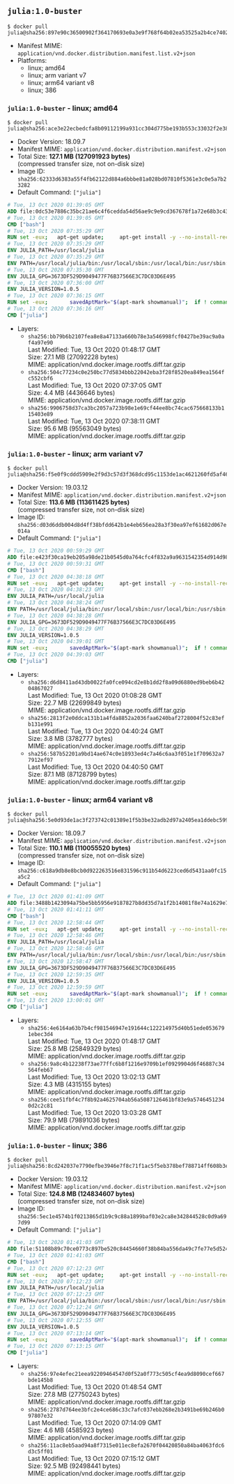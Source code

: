 ## `julia:1.0-buster`

```console
$ docker pull julia@sha256:897e90c36500902f364170693e0a3e9f768f64b02ea53525a2b4ce74028b512b
```

-	Manifest MIME: `application/vnd.docker.distribution.manifest.list.v2+json`
-	Platforms:
	-	linux; amd64
	-	linux; arm variant v7
	-	linux; arm64 variant v8
	-	linux; 386

### `julia:1.0-buster` - linux; amd64

```console
$ docker pull julia@sha256:ace3e22ecbedcfa8b09112199a931cc304d775be193b553c33032f2e38646362
```

-	Docker Version: 18.09.7
-	Manifest MIME: `application/vnd.docker.distribution.manifest.v2+json`
-	Total Size: **127.1 MB (127091923 bytes)**  
	(compressed transfer size, not on-disk size)
-	Image ID: `sha256:62333d6383a55f4fb62122d884a6bbbe81a028bd07810f5361e3c0e5a7b23282`
-	Default Command: `["julia"]`

```dockerfile
# Tue, 13 Oct 2020 01:39:05 GMT
ADD file:0dc53e7886c35bc21ae6c4f6cedda54d56ae9c9e9cd367678f1a72e68b3c43d4 in / 
# Tue, 13 Oct 2020 01:39:05 GMT
CMD ["bash"]
# Tue, 13 Oct 2020 07:35:29 GMT
RUN set -eux; 	apt-get update; 	apt-get install -y --no-install-recommends 		ca-certificates 		curl 	; 	rm -rf /var/lib/apt/lists/*
# Tue, 13 Oct 2020 07:35:29 GMT
ENV JULIA_PATH=/usr/local/julia
# Tue, 13 Oct 2020 07:35:29 GMT
ENV PATH=/usr/local/julia/bin:/usr/local/sbin:/usr/local/bin:/usr/sbin:/usr/bin:/sbin:/bin
# Tue, 13 Oct 2020 07:35:30 GMT
ENV JULIA_GPG=3673DF529D9049477F76B37566E3C7DC03D6E495
# Tue, 13 Oct 2020 07:36:00 GMT
ENV JULIA_VERSION=1.0.5
# Tue, 13 Oct 2020 07:36:15 GMT
RUN set -eux; 		savedAptMark="$(apt-mark showmanual)"; 	if ! command -v gpg > /dev/null; then 		apt-get update; 		apt-get install -y --no-install-recommends 			gnupg 			dirmngr 		; 		rm -rf /var/lib/apt/lists/*; 	fi; 		dpkgArch="$(dpkg --print-architecture)"; 	case "${dpkgArch##*-}" in 		amd64) tarArch='x86_64'; dirArch='x64'; sha256='9dedd613777ba6ebd8aee5796915ff50aa6188ea03ed143cb687fc2aefd76b03' ;; 		armhf) tarArch='armv7l'; dirArch='armv7l'; sha256='cfb2712765db90f0e4fa27e57a88c6d994ebcf1781f8673ebb17b5df7962d0c5' ;; 		arm64) tarArch='aarch64'; dirArch='aarch64'; sha256='41cea1336ed8861413bb945740e567360e26f241eb3e10b3bb0fccd25655ed28' ;; 		i386) tarArch='i686'; dirArch='x86'; sha256='67c8f31699b79df96ce95926a363cd24ffa5bb4d9a814e071b1e8c8ff33e5a8f' ;; 		*) echo >&2 "error: current architecture ($dpkgArch) does not have a corresponding Julia binary release"; exit 1 ;; 	esac; 		folder="$(echo "$JULIA_VERSION" | cut -d. -f1-2)"; 	curl -fL -o julia.tar.gz.asc "https://julialang-s3.julialang.org/bin/linux/${dirArch}/${folder}/julia-${JULIA_VERSION}-linux-${tarArch}.tar.gz.asc"; 	curl -fL -o julia.tar.gz     "https://julialang-s3.julialang.org/bin/linux/${dirArch}/${folder}/julia-${JULIA_VERSION}-linux-${tarArch}.tar.gz"; 		echo "${sha256} *julia.tar.gz" | sha256sum -c -; 		export GNUPGHOME="$(mktemp -d)"; 	gpg --batch --keyserver ha.pool.sks-keyservers.net --recv-keys "$JULIA_GPG"; 	gpg --batch --verify julia.tar.gz.asc julia.tar.gz; 	command -v gpgconf > /dev/null && gpgconf --kill all; 	rm -rf "$GNUPGHOME" julia.tar.gz.asc; 		mkdir "$JULIA_PATH"; 	tar -xzf julia.tar.gz -C "$JULIA_PATH" --strip-components 1; 	rm julia.tar.gz; 		apt-mark auto '.*' > /dev/null; 	[ -z "$savedAptMark" ] || apt-mark manual $savedAptMark; 	apt-get purge -y --auto-remove -o APT::AutoRemove::RecommendsImportant=false; 		julia --version
# Tue, 13 Oct 2020 07:36:16 GMT
CMD ["julia"]
```

-	Layers:
	-	`sha256:bb79b6b2107fea8e8a47133a660b78e3a546998fcf0427be39ac9a0af4a97e90`  
		Last Modified: Tue, 13 Oct 2020 01:48:17 GMT  
		Size: 27.1 MB (27092228 bytes)  
		MIME: application/vnd.docker.image.rootfs.diff.tar.gzip
	-	`sha256:504c77234c0e250bc77d5834bbb22042eba3f28f8520ea849ea1564fc552cbf6`  
		Last Modified: Tue, 13 Oct 2020 07:37:05 GMT  
		Size: 4.4 MB (4436646 bytes)  
		MIME: application/vnd.docker.image.rootfs.diff.tar.gzip
	-	`sha256:9906758d37ca3bc2057a723b98e1e69cf44ee8bc74cac675668133b115403e89`  
		Last Modified: Tue, 13 Oct 2020 07:38:11 GMT  
		Size: 95.6 MB (95563049 bytes)  
		MIME: application/vnd.docker.image.rootfs.diff.tar.gzip

### `julia:1.0-buster` - linux; arm variant v7

```console
$ docker pull julia@sha256:f5e0f9cddd5909e2f9d3c57d3f368dcd95c1153de1ac4621260fd5af468fca13
```

-	Docker Version: 19.03.12
-	Manifest MIME: `application/vnd.docker.distribution.manifest.v2+json`
-	Total Size: **113.6 MB (113611425 bytes)**  
	(compressed transfer size, not on-disk size)
-	Image ID: `sha256:d03d6ddb004d8d4ff38bfdd642b1e4eb656ea28a3f30ea97ef61682d067e014a`
-	Default Command: `["julia"]`

```dockerfile
# Tue, 13 Oct 2020 00:59:29 GMT
ADD file:e423f30ca19eb205a98de21b0545d0a764cfc4f832a9a9631542354d914d98d9 in / 
# Tue, 13 Oct 2020 00:59:31 GMT
CMD ["bash"]
# Tue, 13 Oct 2020 04:38:18 GMT
RUN set -eux; 	apt-get update; 	apt-get install -y --no-install-recommends 		ca-certificates 		curl 	; 	rm -rf /var/lib/apt/lists/*
# Tue, 13 Oct 2020 04:38:23 GMT
ENV JULIA_PATH=/usr/local/julia
# Tue, 13 Oct 2020 04:38:24 GMT
ENV PATH=/usr/local/julia/bin:/usr/local/sbin:/usr/local/bin:/usr/sbin:/usr/bin:/sbin:/bin
# Tue, 13 Oct 2020 04:38:28 GMT
ENV JULIA_GPG=3673DF529D9049477F76B37566E3C7DC03D6E495
# Tue, 13 Oct 2020 04:38:29 GMT
ENV JULIA_VERSION=1.0.5
# Tue, 13 Oct 2020 04:39:01 GMT
RUN set -eux; 		savedAptMark="$(apt-mark showmanual)"; 	if ! command -v gpg > /dev/null; then 		apt-get update; 		apt-get install -y --no-install-recommends 			gnupg 			dirmngr 		; 		rm -rf /var/lib/apt/lists/*; 	fi; 		dpkgArch="$(dpkg --print-architecture)"; 	case "${dpkgArch##*-}" in 		amd64) tarArch='x86_64'; dirArch='x64'; sha256='9dedd613777ba6ebd8aee5796915ff50aa6188ea03ed143cb687fc2aefd76b03' ;; 		armhf) tarArch='armv7l'; dirArch='armv7l'; sha256='cfb2712765db90f0e4fa27e57a88c6d994ebcf1781f8673ebb17b5df7962d0c5' ;; 		arm64) tarArch='aarch64'; dirArch='aarch64'; sha256='41cea1336ed8861413bb945740e567360e26f241eb3e10b3bb0fccd25655ed28' ;; 		i386) tarArch='i686'; dirArch='x86'; sha256='67c8f31699b79df96ce95926a363cd24ffa5bb4d9a814e071b1e8c8ff33e5a8f' ;; 		*) echo >&2 "error: current architecture ($dpkgArch) does not have a corresponding Julia binary release"; exit 1 ;; 	esac; 		folder="$(echo "$JULIA_VERSION" | cut -d. -f1-2)"; 	curl -fL -o julia.tar.gz.asc "https://julialang-s3.julialang.org/bin/linux/${dirArch}/${folder}/julia-${JULIA_VERSION}-linux-${tarArch}.tar.gz.asc"; 	curl -fL -o julia.tar.gz     "https://julialang-s3.julialang.org/bin/linux/${dirArch}/${folder}/julia-${JULIA_VERSION}-linux-${tarArch}.tar.gz"; 		echo "${sha256} *julia.tar.gz" | sha256sum -c -; 		export GNUPGHOME="$(mktemp -d)"; 	gpg --batch --keyserver ha.pool.sks-keyservers.net --recv-keys "$JULIA_GPG"; 	gpg --batch --verify julia.tar.gz.asc julia.tar.gz; 	command -v gpgconf > /dev/null && gpgconf --kill all; 	rm -rf "$GNUPGHOME" julia.tar.gz.asc; 		mkdir "$JULIA_PATH"; 	tar -xzf julia.tar.gz -C "$JULIA_PATH" --strip-components 1; 	rm julia.tar.gz; 		apt-mark auto '.*' > /dev/null; 	[ -z "$savedAptMark" ] || apt-mark manual $savedAptMark; 	apt-get purge -y --auto-remove -o APT::AutoRemove::RecommendsImportant=false; 		julia --version
# Tue, 13 Oct 2020 04:39:03 GMT
CMD ["julia"]
```

-	Layers:
	-	`sha256:d6d8411ad43db0022fa0fce094cd2e8b1dd2f8a09d6880ed9beb6b4204867027`  
		Last Modified: Tue, 13 Oct 2020 01:08:28 GMT  
		Size: 22.7 MB (22699849 bytes)  
		MIME: application/vnd.docker.image.rootfs.diff.tar.gzip
	-	`sha256:2813f2e0ddca131b1a4fda8852a2036faa6240baf2728004f52c83efb131e991`  
		Last Modified: Tue, 13 Oct 2020 04:40:24 GMT  
		Size: 3.8 MB (3782777 bytes)  
		MIME: application/vnd.docker.image.rootfs.diff.tar.gzip
	-	`sha256:587b52201a9bd14ae674c0e18933ed4c7a46c6aa3f051e1f709632a77912ef97`  
		Last Modified: Tue, 13 Oct 2020 04:40:50 GMT  
		Size: 87.1 MB (87128799 bytes)  
		MIME: application/vnd.docker.image.rootfs.diff.tar.gzip

### `julia:1.0-buster` - linux; arm64 variant v8

```console
$ docker pull julia@sha256:5e0d93de1ac3f273742c01389e1f5b3be32adb2d97a2405ea1ddebc59981100b
```

-	Docker Version: 18.09.7
-	Manifest MIME: `application/vnd.docker.distribution.manifest.v2+json`
-	Total Size: **110.1 MB (110055520 bytes)**  
	(compressed transfer size, not on-disk size)
-	Image ID: `sha256:c618a9db8e8bcb0d922263516e831596c911b54d6223ced6d5431aa0fc15a5c2`
-	Default Command: `["julia"]`

```dockerfile
# Tue, 13 Oct 2020 01:41:09 GMT
ADD file:3488b1423094a75be5bb5956e9187827b8dd35d7a1f2b14081f8e74a1629e7d0 in / 
# Tue, 13 Oct 2020 01:41:11 GMT
CMD ["bash"]
# Tue, 13 Oct 2020 12:58:44 GMT
RUN set -eux; 	apt-get update; 	apt-get install -y --no-install-recommends 		ca-certificates 		curl 	; 	rm -rf /var/lib/apt/lists/*
# Tue, 13 Oct 2020 12:58:46 GMT
ENV JULIA_PATH=/usr/local/julia
# Tue, 13 Oct 2020 12:58:46 GMT
ENV PATH=/usr/local/julia/bin:/usr/local/sbin:/usr/local/bin:/usr/sbin:/usr/bin:/sbin:/bin
# Tue, 13 Oct 2020 12:58:47 GMT
ENV JULIA_GPG=3673DF529D9049477F76B37566E3C7DC03D6E495
# Tue, 13 Oct 2020 12:59:35 GMT
ENV JULIA_VERSION=1.0.5
# Tue, 13 Oct 2020 12:59:59 GMT
RUN set -eux; 		savedAptMark="$(apt-mark showmanual)"; 	if ! command -v gpg > /dev/null; then 		apt-get update; 		apt-get install -y --no-install-recommends 			gnupg 			dirmngr 		; 		rm -rf /var/lib/apt/lists/*; 	fi; 		dpkgArch="$(dpkg --print-architecture)"; 	case "${dpkgArch##*-}" in 		amd64) tarArch='x86_64'; dirArch='x64'; sha256='9dedd613777ba6ebd8aee5796915ff50aa6188ea03ed143cb687fc2aefd76b03' ;; 		armhf) tarArch='armv7l'; dirArch='armv7l'; sha256='cfb2712765db90f0e4fa27e57a88c6d994ebcf1781f8673ebb17b5df7962d0c5' ;; 		arm64) tarArch='aarch64'; dirArch='aarch64'; sha256='41cea1336ed8861413bb945740e567360e26f241eb3e10b3bb0fccd25655ed28' ;; 		i386) tarArch='i686'; dirArch='x86'; sha256='67c8f31699b79df96ce95926a363cd24ffa5bb4d9a814e071b1e8c8ff33e5a8f' ;; 		*) echo >&2 "error: current architecture ($dpkgArch) does not have a corresponding Julia binary release"; exit 1 ;; 	esac; 		folder="$(echo "$JULIA_VERSION" | cut -d. -f1-2)"; 	curl -fL -o julia.tar.gz.asc "https://julialang-s3.julialang.org/bin/linux/${dirArch}/${folder}/julia-${JULIA_VERSION}-linux-${tarArch}.tar.gz.asc"; 	curl -fL -o julia.tar.gz     "https://julialang-s3.julialang.org/bin/linux/${dirArch}/${folder}/julia-${JULIA_VERSION}-linux-${tarArch}.tar.gz"; 		echo "${sha256} *julia.tar.gz" | sha256sum -c -; 		export GNUPGHOME="$(mktemp -d)"; 	gpg --batch --keyserver ha.pool.sks-keyservers.net --recv-keys "$JULIA_GPG"; 	gpg --batch --verify julia.tar.gz.asc julia.tar.gz; 	command -v gpgconf > /dev/null && gpgconf --kill all; 	rm -rf "$GNUPGHOME" julia.tar.gz.asc; 		mkdir "$JULIA_PATH"; 	tar -xzf julia.tar.gz -C "$JULIA_PATH" --strip-components 1; 	rm julia.tar.gz; 		apt-mark auto '.*' > /dev/null; 	[ -z "$savedAptMark" ] || apt-mark manual $savedAptMark; 	apt-get purge -y --auto-remove -o APT::AutoRemove::RecommendsImportant=false; 		julia --version
# Tue, 13 Oct 2020 13:00:01 GMT
CMD ["julia"]
```

-	Layers:
	-	`sha256:4e6164a63b7b4cf981546947e191644c122214975d40b51ede0536791ebec3d4`  
		Last Modified: Tue, 13 Oct 2020 01:48:17 GMT  
		Size: 25.8 MB (25849329 bytes)  
		MIME: application/vnd.docker.image.rootfs.diff.tar.gzip
	-	`sha256:9a8c4b12238f73ae77ffc6b8f1216e9709b1ef0929904d6f46887c34564feb67`  
		Last Modified: Tue, 13 Oct 2020 13:02:13 GMT  
		Size: 4.3 MB (4315155 bytes)  
		MIME: application/vnd.docker.image.rootfs.diff.tar.gzip
	-	`sha256:cee51fbf4c7f8b92a4625704ab56a5087126461bf83e9a57464512340d2c2c81`  
		Last Modified: Tue, 13 Oct 2020 13:03:28 GMT  
		Size: 79.9 MB (79891036 bytes)  
		MIME: application/vnd.docker.image.rootfs.diff.tar.gzip

### `julia:1.0-buster` - linux; 386

```console
$ docker pull julia@sha256:8cd242037e7790efbe3946e7f8c71f1ac5f5eb378bef788714ff608b3e9b27e4
```

-	Docker Version: 19.03.12
-	Manifest MIME: `application/vnd.docker.distribution.manifest.v2+json`
-	Total Size: **124.8 MB (124834607 bytes)**  
	(compressed transfer size, not on-disk size)
-	Image ID: `sha256:5ec1e4574b1f0213865d1b9c9c88a1899baf03e2ca8e342844528c0d9a697d99`
-	Default Command: `["julia"]`

```dockerfile
# Tue, 13 Oct 2020 01:41:03 GMT
ADD file:51108b89c70ce0773c897be520c84454660f38b84ba556da49c7fe77e5d52416 in / 
# Tue, 13 Oct 2020 01:41:03 GMT
CMD ["bash"]
# Tue, 13 Oct 2020 07:12:23 GMT
RUN set -eux; 	apt-get update; 	apt-get install -y --no-install-recommends 		ca-certificates 		curl 	; 	rm -rf /var/lib/apt/lists/*
# Tue, 13 Oct 2020 07:12:23 GMT
ENV JULIA_PATH=/usr/local/julia
# Tue, 13 Oct 2020 07:12:23 GMT
ENV PATH=/usr/local/julia/bin:/usr/local/sbin:/usr/local/bin:/usr/sbin:/usr/bin:/sbin:/bin
# Tue, 13 Oct 2020 07:12:24 GMT
ENV JULIA_GPG=3673DF529D9049477F76B37566E3C7DC03D6E495
# Tue, 13 Oct 2020 07:12:55 GMT
ENV JULIA_VERSION=1.0.5
# Tue, 13 Oct 2020 07:13:14 GMT
RUN set -eux; 		savedAptMark="$(apt-mark showmanual)"; 	if ! command -v gpg > /dev/null; then 		apt-get update; 		apt-get install -y --no-install-recommends 			gnupg 			dirmngr 		; 		rm -rf /var/lib/apt/lists/*; 	fi; 		dpkgArch="$(dpkg --print-architecture)"; 	case "${dpkgArch##*-}" in 		amd64) tarArch='x86_64'; dirArch='x64'; sha256='9dedd613777ba6ebd8aee5796915ff50aa6188ea03ed143cb687fc2aefd76b03' ;; 		armhf) tarArch='armv7l'; dirArch='armv7l'; sha256='cfb2712765db90f0e4fa27e57a88c6d994ebcf1781f8673ebb17b5df7962d0c5' ;; 		arm64) tarArch='aarch64'; dirArch='aarch64'; sha256='41cea1336ed8861413bb945740e567360e26f241eb3e10b3bb0fccd25655ed28' ;; 		i386) tarArch='i686'; dirArch='x86'; sha256='67c8f31699b79df96ce95926a363cd24ffa5bb4d9a814e071b1e8c8ff33e5a8f' ;; 		*) echo >&2 "error: current architecture ($dpkgArch) does not have a corresponding Julia binary release"; exit 1 ;; 	esac; 		folder="$(echo "$JULIA_VERSION" | cut -d. -f1-2)"; 	curl -fL -o julia.tar.gz.asc "https://julialang-s3.julialang.org/bin/linux/${dirArch}/${folder}/julia-${JULIA_VERSION}-linux-${tarArch}.tar.gz.asc"; 	curl -fL -o julia.tar.gz     "https://julialang-s3.julialang.org/bin/linux/${dirArch}/${folder}/julia-${JULIA_VERSION}-linux-${tarArch}.tar.gz"; 		echo "${sha256} *julia.tar.gz" | sha256sum -c -; 		export GNUPGHOME="$(mktemp -d)"; 	gpg --batch --keyserver ha.pool.sks-keyservers.net --recv-keys "$JULIA_GPG"; 	gpg --batch --verify julia.tar.gz.asc julia.tar.gz; 	command -v gpgconf > /dev/null && gpgconf --kill all; 	rm -rf "$GNUPGHOME" julia.tar.gz.asc; 		mkdir "$JULIA_PATH"; 	tar -xzf julia.tar.gz -C "$JULIA_PATH" --strip-components 1; 	rm julia.tar.gz; 		apt-mark auto '.*' > /dev/null; 	[ -z "$savedAptMark" ] || apt-mark manual $savedAptMark; 	apt-get purge -y --auto-remove -o APT::AutoRemove::RecommendsImportant=false; 		julia --version
# Tue, 13 Oct 2020 07:13:15 GMT
CMD ["julia"]
```

-	Layers:
	-	`sha256:97e4efec21eea92209464547d0f52a0f773c505cf4ea9d8090cef667bde145b8`  
		Last Modified: Tue, 13 Oct 2020 01:48:54 GMT  
		Size: 27.8 MB (27750243 bytes)  
		MIME: application/vnd.docker.image.rootfs.diff.tar.gzip
	-	`sha256:2787d764ee3bfc2e4ce686c33c7afc037ebb268e2b3491be69b246b097807e32`  
		Last Modified: Tue, 13 Oct 2020 07:14:09 GMT  
		Size: 4.6 MB (4585923 bytes)  
		MIME: application/vnd.docker.image.rootfs.diff.tar.gzip
	-	`sha256:11ac8eb5aad94a8f7315e011ec8efa2670f04420850a84ba4063fdc6d3c5ff01`  
		Last Modified: Tue, 13 Oct 2020 07:15:12 GMT  
		Size: 92.5 MB (92498441 bytes)  
		MIME: application/vnd.docker.image.rootfs.diff.tar.gzip
